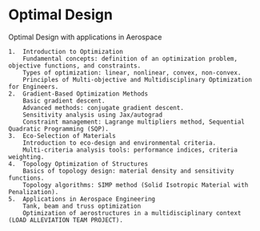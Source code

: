 # Optimal Design
Optimal Design with applications in Aerospace


	1.	Introduction to Optimization
		Fundamental concepts: definition of an optimization problem, objective functions, and constraints.
		Types of optimization: linear, nonlinear, convex, non-convex.
		Principles of Multi-objective and Multidisciplinary Optimization for Engineers.
	2.	Gradient-Based Optimization Methods
		Basic gradient descent.
		Advanced methods: conjugate gradient descent.
  		Sensitivity analysis using Jax/autograd
		Constraint management: Lagrange multipliers method, Sequential Quadratic Programming (SQP).
	3.	Eco-Selection of Materials
		Introduction to eco-design and environmental criteria.
		Multi-criteria analysis tools: performance indices, criteria weighting.
	4.	Topology Optimization of Structures
		Basics of topology design: material density and sensitivity functions.
		Topology algorithms: SIMP method (Solid Isotropic Material with Penalization).
	5.	Applications in Aerospace Engineering
 		Tank, beam and truss optimization
		Optimization of aerostructures in a multidisciplinary context (LOAD ALLEVIATION TEAM PROJECT).
